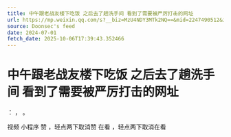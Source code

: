 ```yaml
---
title: 中午跟老战友楼下吃饭 之后去了趟洗手间 看到了需要被严厉打击的网址
url: https://mp.weixin.qq.com/s?__biz=MzU4NDY3MTk2NQ==&mid=2247490512&idx=1&sn=02c3b1d5f94132e4d70925ad8a67c635
source: Doonsec's feed
date: 2024-07-01
fetch_date: 2025-10-06T17:39:43.352466
---
```


# 中午跟老战友楼下吃饭 之后去了趟洗手间 看到了需要被严厉打击的网址

：
，
。

视频
小程序
赞
，轻点两下取消赞
在看
，轻点两下取消在看